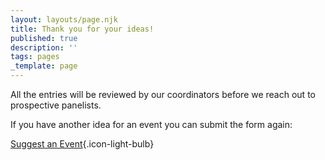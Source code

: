 ```yaml
---
layout: layouts/page.njk
title: Thank you for your ideas!
published: true
description: ''
tags: pages
_template: page
---
```


All the entries will be reviewed by our coordinators before we reach out to prospective panelists.

If you have another idea for an event you can submit the form again:

[Suggest an Event](/suggest-an-event){.icon-light-bulb}

